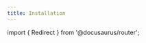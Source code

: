 ```yaml
---
title: Installation
---
```


import { Redirect } from '@docusaurus/router';

<Redirect to="./quick-start" />
